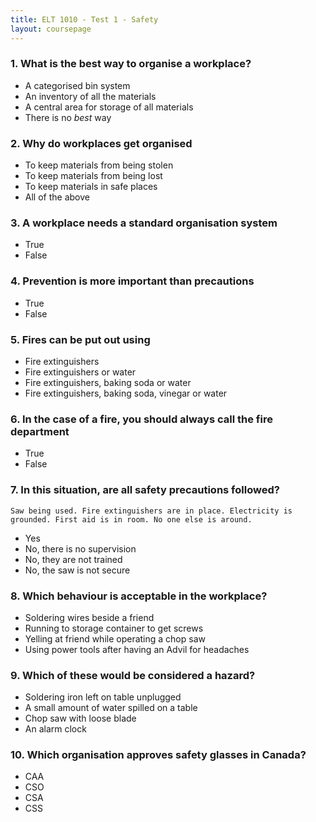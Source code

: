 ```yaml
---
title: ELT 1010 - Test 1 - Safety
layout: coursepage
---
```


### 1. What is the best way to organise a workplace?

+ A categorised bin system
+ An inventory of all the materials
+ A central area for storage of all materials
+ There is no *best* way

### 2. Why do workplaces get organised

+ To keep materials from being stolen
+ To keep materials from being lost
+ To keep materials in safe places
+ All of the above

### 3. A workplace **needs** a standard organisation system

+ True
+ False

### 4. Prevention is more important than precautions

+ True
+ False

### 5. Fires can be put out using

+ Fire extinguishers
+ Fire extinguishers or water
+ Fire extinguishers, baking soda or water
+ Fire extinguishers, baking soda, vinegar or water

### 6. In the case of a fire, you should always call the fire department

+ True
+ False

### 7. In this situation, are all safety precautions followed?

    Saw being used. Fire extinguishers are in place. Electricity is grounded. First aid is in room. No one else is around.
    
+ Yes
+ No, there is no supervision
+ No, they are not trained
+ No, the saw is not secure

### 8. Which behaviour is acceptable in the workplace?

+ Soldering wires beside a friend
+ Running to storage container to get screws
+ Yelling at friend while operating a chop saw
+ Using power tools after having an Advil for headaches

### 9. Which of these would be considered a hazard?

+ Soldering iron left on table unplugged
+ A small amount of water spilled on a table
+ Chop saw with loose blade
+ An alarm clock

### 10. Which organisation approves safety glasses in Canada?

+ CAA
+ CSO
+ CSA
+ CSS
